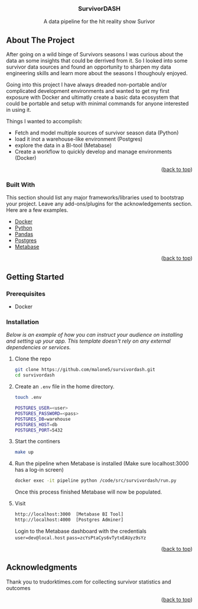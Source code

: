 <div id="top"></div>

<!-- PROJECT LOGO -->
<br />
<div align="center">

  <h3 align="center">SurvivorDASH</h3>

  <p align="center">
    A data pipeline for the hit reality show Surivor
  </p>
</div>



<!-- ABOUT THE PROJECT -->
## About The Project

After going on a wild binge of Survivors seasons I was curious about the data an some insights that could
be derrived from it. So I looked into some survivor data sources and found an opportunity to sharpen my data engineering skills
and learn more about the seasons I thoughouly enjoyed.

Going into this project I have always dreaded non-portable and/or complicated development environments and
wanted to get my first exposure with Docker and ultimatly create a basic data ecosystem that could be portable and 
setup with minimal commands for anyone interested in using it.

Things I wanted to accomplish:
* Fetch and model multiple sources of survivor season data (Python)
* load it inot a warehouse-like environment (Postgres)
* explore the data in a BI-tool (Metabase)
* Create a workflow to quickly develop and manage environments (Docker)

<p align="right">(<a href="#top">back to top</a>)</p>


### Built With

This section should list any major frameworks/libraries used to bootstrap your project. Leave any add-ons/plugins for the acknowledgements section. Here are a few examples.

* [Docker](httpd://docker.com/)
* [Python](https://python.org/)
* [Pandas](https://pandas.pydata.org/)
* [Postgres](https://www.postgresql.org/)
* [Metabase](https://www.metabase.com/)

<p align="right">(<a href="#top">back to top</a>)</p>


<!-- GETTING STARTED -->
## Getting Started


### Prerequisites


* Docker


### Installation

_Below is an example of how you can instruct your audience on installing and setting up your app. This template doesn't rely on any external dependencies or services._

1. Clone the repo
   ```sh
   git clone https://github.com/malone5/survivordash.git
   cd survivordash
   ```
2. Create an ```.env``` file in the home directory. 
    ```sh
    touch .env
    ```
    ```sh
   POSTGRES_USER=<user>
   POSTGRES_PASSWORD=<pass>
   POSTGRES_DB=warehouse
   POSTGRES_HOST=db
   POSTGRES_PORT=5432
    ```
3. Start the continers
   ```sh
   make up
   ```

4. Run the pipeline when Metabase is installed (Make sure localhost:3000 has a log-in screen)
   ```sh
   docker exec -it pipeline python /code/src/survivordash/run.py
   ```
   Once this process finished Metabase will now be populated.

5. Visit
   ```sh
   http://localhost:3000  [Metabase BI Tool]
   http://localhost:4000  [Postgres Adminer]
   ```
   Login to the Metabase dashboard with the credentials ```user=dev@local.host```   ```pass=zcYsPtaCys6vTytxEAUyz9sYz```
   
<p align="right">(<a href="#top">back to top</a>)</p>



<!-- ACKNOWLEDGMENTS -->
## Acknowledgments

Thank you to trudorktimes.com for collecting survivor statistics and outcomes


<p align="right">(<a href="#top">back to top</a>)</p>



<!-- MARKDOWN LINKS & IMAGES -->
<!-- https://www.markdownguide.org/basic-syntax/#reference-style-links -->
[product-screenshot]: images/screenshot.png
